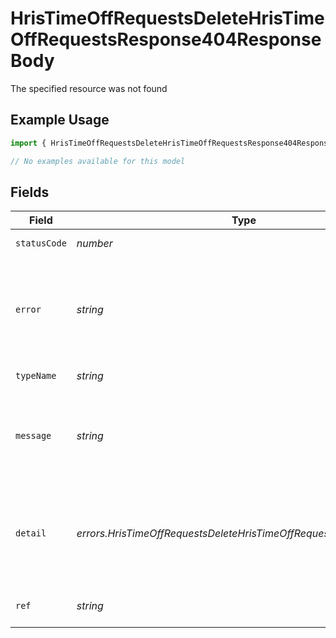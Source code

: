 # HrisTimeOffRequestsDeleteHrisTimeOffRequestsResponse404ResponseBody

The specified resource was not found

## Example Usage

```typescript
import { HrisTimeOffRequestsDeleteHrisTimeOffRequestsResponse404ResponseBody } from "apideck/models/errors";

// No examples available for this model
```

## Fields

| Field                                                                                       | Type                                                                                        | Required                                                                                    | Description                                                                                 | Example                                                                                     |
| ------------------------------------------------------------------------------------------- | ------------------------------------------------------------------------------------------- | ------------------------------------------------------------------------------------------- | ------------------------------------------------------------------------------------------- | ------------------------------------------------------------------------------------------- |
| `statusCode`                                                                                | *number*                                                                                    | :heavy_minus_sign:                                                                          | HTTP status code                                                                            | 404                                                                                         |
| `error`                                                                                     | *string*                                                                                    | :heavy_minus_sign:                                                                          | Contains an explanation of the status_code as defined in HTTP/1.1 standard (RFC 7231)       | Not Found                                                                                   |
| `typeName`                                                                                  | *string*                                                                                    | :heavy_minus_sign:                                                                          | The type of error returned                                                                  | EntityNotFoundError                                                                         |
| `message`                                                                                   | *string*                                                                                    | :heavy_minus_sign:                                                                          | A human-readable message providing more details about the error.                            | Unknown Widget                                                                              |
| `detail`                                                                                    | *errors.HrisTimeOffRequestsDeleteHrisTimeOffRequestsResponseDetail*                         | :heavy_minus_sign:                                                                          | Contains parameter or domain specific information related to the error and why it occurred. |                                                                                             |
| `ref`                                                                                       | *string*                                                                                    | :heavy_minus_sign:                                                                          | Link to documentation of error type                                                         | https://developers.apideck.com/errors#entitynotfounderror                                   |